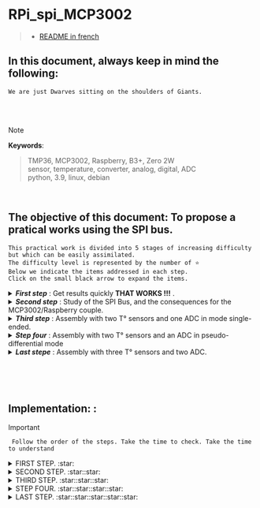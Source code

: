 # RPi_spi_MCP3002

>   - [README in french](https://github.com/Dmtmgrls/RPi_spi_mcp3002/blob/main/Documents/FR_README.md)

## In this document, always keep in mind the following:

```
We are just Dwarves sitting on the shoulders of Giants.
```
<br><br>

>[!NOTE]
**Keywords**:<br>
>TMP36, MCP3002, Raspberry, B3+, Zero 2W<br>
>sensor, temperature, converter, analog, digital, ADC<br>
>python, 3.9, linux, debian

<br>

## The objective of this document: To propose a pratical works using the SPI bus.
```
This practical work is divided into 5 stages of increasing difficulty but which can be easily assimilated.
The difficulty level is represented by the number of ⭐
Below we indicate the items addressed in each step.
Click on the small black arrow to expand the items.
```


<details>
   <summary><b><i>First step</i></b> : Get results quickly <b>THAT WORKS !!!</b> .<br></summary>

><br>
>
>- Indicate the necessary equipment.
>- Study the essential characteristics of each element.
>- Propose a minimal functional assembly comprising:
> - a single T° sensor
> - a single ADC
> - and the Raspberry obviously.
>- Offer a “turnkey” code that is often found on the WEB.
>- Quickly arrive at a first **It works!!!**<br>
> Which will make you want to go further.<br>
</details>

 <details>
    <summary><b><i>Second step</i></b> : Study of the SPI Bus, and the consequences for the MCP3002/Raspberry couple.<br></summary>

><br>
>
>- Understand how the $Bus$ $SPI$ works.<br>
>- Study the $spidev$ package
>- Study the communication between the MCP3002 and the Raspberry.<br>
>- Improved the $Turnkey$ python code from stage 1.<br>
</details>

<details>
    <summary><b><i>Third step</i></b> : Assembly with two T° sensors and one ADC in mode single-ended.<br></summary>
   
>- Propose a new functional assembly including:
>   - two T° sensors
>   - a single ADC
>- Analyze and compare the behavior of each element.
>- Understand the flaws of sampling.<br>

</details>

<details>
    <summary><b><i>Step four</i></b> : Assembly with two T° sensors and an ADC in pseudo-differential mode<br></summary>
   
>- Analyze and compare the behavior of level editing ⭐⭐⭐ in pseudo-differential mode.<br>

</details>

<details>
    <summary><b><i>Last stepe</i></b> : Assembly with three T° sensors and two ADC.<br></summary>

><br>
>
>- Propose a functional assembly using all the components:
> - three T° sensors
> - two ADC
>- Understand target addressing (CAN) by the initiator (Raspberry)
>- Observe the temperature measurements:
> - disparities between T° sensors on the same ADC
> - disparities between T° sensors on different ADC
>- Etc...
</details>

<br><br><br>

## Implementation:  :<br>

>[!IMPORTANT]
     Follow the order of the steps. Take the time to check. Take the time to understand

<details>
<summary>FIRST STEP. :star:<br></summary>
   
>- [Gather the materials](./FR/STEP_1/FR_HARDWARE.md)
>- [Component Wiring](./FR/STEP_1/FR_WIRING.md)
>- [Install the software environment](./FR/STEP_1/FR_SOFT.md)
>- [Tests and Observations](./FR/STEP_1/FR_TESTS.md)
</details>

<details>
<summary>SECOND STEP. :star::star:<br></summary>
   
>- [Study of the SPI bus](./FR/STEP_2/FR_STUDY_SPI.md)
>- [Study of the **spidev** pakage](./FR/STEP_2/FR_STUDY_SPIDEV.md)
>- [Study of ADC/Raspberry communication](./FR/STEP_2/FR_STUDY_COMUNICATION.md)
>- [Improved python code](./FR/STEP_2/FR_CODEFIX.md)
</details>

<details>
<summary>THIRD STEP. :star::star::star:<br></summary>

>- [Gather the materials](./FR/STEP_3/FR_HARDWARE.md)
>- [New component Wiring](./FR/STEP_3/FR_WIRING.md)
>- [Addressing Targets](./FR/STEP_3/FR_TARGET_ADDRESSING.md)
>- [Install the new program](./FR/STEP_3/FR_SOFT.md)
>- [Tests and Observations](./FR/STEP_3/FR_TESTS.md)
</details>

<details>
<summary>STEP FOUR. :star::star::star::star:<br></summary>

>- [Gather the materials](./FR/STEP_4/FR_HARDWARE.md)
>- [Component Wiring](./FR/STEP_4/FR_WIRING.md)
>- [Addressing Targets](./FR/STEP_4/FR_TARGET_ADDRESSING.md)
>- [Install the new program](./FR/STEP_4/FR_SOFT.md)
>- [Tests and Observations](./FR/STEP_4/FR_TESTS.md)
</details>

<details>
<summary>LAST STEP. :star::star::star::star::star:<br></summary>

>- [Gather the materials](./FR/STEP_5/FR_HARDWARE.md)
>- [Addressing Devices](./FR/STEP_5/FR_DEVICES_ADDRESSING.md)
>- [New component Wiring](./FR/STEP_5/FR_WIRING.md)
>- [Install the new program](./FR/STEP_5/FR_SOFT.md)
>- [Tests and Observations](./FR/STEP_5/FR_TESTS.md)
</details>

